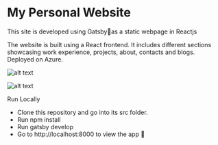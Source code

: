# My Personal Website

This site is developed using Gatsby🚀as a static webpage in Reactjs

The website is built using a React frontend. It includes different sections showcasing work experience, projects, about, contacts and blogs. Deployed on Azure.

![alt text](https://github.com/shreya-sridhar/shreya-sridhar.github.io/blob/develop/websiteme.png?raw=true)

![alt text](https://github.com/shreya-sridhar/shreya-sridhar.github.io/blob/develop/vodafone.svg?raw=true)


Run Locally

- Clone this repository and go into its src folder.
- Run npm install
- Run gatsby develop
- Go to http://localhost:8000 to view the app 🚀


